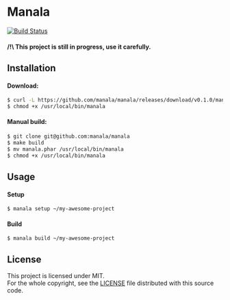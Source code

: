 Manala
======

[![Build Status](https://travis-ci.org/manala/manala.svg?branch=master)](https://travis-ci.org/manala/manala)

#### /!\ This project is still in progress, use it carefully.

Installation
-------------

#### Download:
```sh
$ curl -L https://github.com/manala/manala/releases/download/v0.1.0/manala.phar > /usr/local/bin/manala
$ chmod +x /usr/local/bin/manala
```

#### Manual build:
```sh
$ git clone git@github.com:manala/manala
$ make build
$ mv manala.phar /usr/local/bin/manala
$ chmod +x /usr/local/bin/manala
```

Usage
-----

#### Setup
```
$ manala setup ~/my-awesome-project
```

#### Build
```
$ manala build ~/my-awesome-project
```

License
-------

This project is licensed under MIT.  
For the whole copyright, see the [LICENSE](LICENSE) file distributed with this source code.
